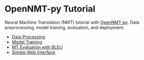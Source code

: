 # OpenNMT-py Tutorial
Neural Machine Translation (NMT) tutorial with [OpenNMT-py](https://github.com/ymoslem/OpenNMT-py). Data preprocessing, model training, evaluation, and deployment.

* [Data Processing](1-NMT-Data-Processing.ipynb)
* [Model Training](2-NMT-Training.ipynb)
* [MT Evaluation with BLEU](https://blog.machinetranslation.io/compute-bleu-score/)
* [Simple Web Interface](https://blog.machinetranslation.io/nmt-web-interface/)
